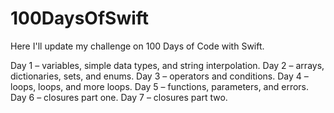# 100DaysOfSwift

Here I'll update my challenge on 100 Days of Code with Swift.

Day 1 – variables, simple data types, and string interpolation.
Day 2 – arrays, dictionaries, sets, and enums.
Day 3 – operators and conditions.
Day 4 – loops, loops, and more loops.
Day 5 – functions, parameters, and errors.
Day 6 – closures part one.
Day 7 – closures part two.
